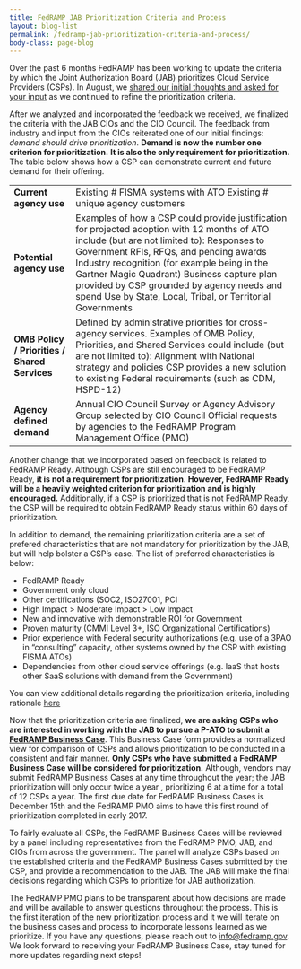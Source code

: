 ```yaml
---
title: FedRAMP JAB Prioritization Criteria and Process
layout: blog-list
permalink: /fedramp-jab-prioritization-criteria-and-process/
body-class: page-blog
---
```

Over the past 6 months FedRAMP has been working to update the criteria by which the Joint Authorization Board (JAB) prioritizes Cloud Service Providers (CSPs). In August, we [shared our initial thoughts and asked for your input](https://www.fedramp.gov/fedramp-jab-prioritization-help-us-shape-who-works-with-the-jab/) as we continued to refine the prioritization criteria.

After we analyzed and incorporated the feedback we received, we finalized the criteria with the JAB CIOs and the CIO Council. The feedback from industry and input from the CIOs reiterated one of our initial findings: _demand should drive prioritization_. **Demand is now the number one criterion for prioritization.** **It is also the only requirement for prioritization.** The table below shows how a CSP can demonstrate current and future demand for their offering.

<table>

<tr>
   <td><b>Current agency use</b></td>
   <td>Existing # FISMA systems with ATO Existing # unique agency customers</td>
</tr>

<tr>
   <td><b>Potential agency use</b></td>
   <td>Examples of how a CSP could provide justification for projected adoption with 12 months of ATO include (but are not limited to): Responses to Government RFIs, RFQs, and pending awards  Industry recognition (for example being in the Gartner Magic Quadrant) Business capture plan provided by CSP grounded by agency needs and spend Use by State, Local, Tribal, or Territorial Governments</td>
</tr>

<tr>
    <td><b>OMB Policy / Priorities / Shared Services</b></td>
    <td>Defined by administrative priorities for cross-agency services. Examples of OMB Policy, Priorities, and Shared Services could include (but are not limited to): Alignment with National strategy and policies CSP provides a new solution to existing Federal requirements (such as CDM, HSPD-12)</td>
</tr>

<tr>
    <td><b>Agency defined demand<b></td>
    <td>Annual CIO Council Survey or Agency Advisory Group selected by CIO Council Official requests by agencies to the FedRAMP Program Management Office (PMO)</td>
</tr>

</table>

Another change that we incorporated based on feedback is related to FedRAMP Ready. Although CSPs are still encouraged to be FedRAMP Ready, **it is not a requirement for prioritization**. **However, FedRAMP Ready will be a heavily weighted criterion for prioritization and is highly encouraged.** Additionally, if a CSP is prioritized that is not FedRAMP Ready, the CSP will be required to obtain FedRAMP Ready status within 60 days of prioritization.

In addition to demand, the remaining prioritization criteria are a set of prefered characteristics that are not mandatory for prioritization by the JAB, but will help bolster a CSP’s case. The list of preferred characteristics is below:

* FedRAMP Ready
* Government only cloud
* Other certifications (SOC2, ISO27001, PCI
* High Impact > Moderate Impact > Low Impact
* New and innovative with demonstrable ROI for Government
* Proven maturity (CMMI Level 3+, ISO Organizational Certifications)
* Prior experience with Federal security authorizations (e.g. use of a 3PAO in “consulting” capacity, other systems owned by the CSP with existing FISMA ATOs)
* Dependencies from other cloud service offerings (e.g. IaaS that hosts other SaaS solutions with demand from the Government)

You can view additional details regarding the prioritization criteria, including rationale [here](https://s3.amazonaws.com/sitesusa/wp-content/uploads/sites/482/2016/06/FedRAMP-JAB-PATO-Prioritization-Criteria-11102016-2.pdf)

Now that the prioritization criteria are finalized, **we are asking CSPs who are interested in working with the JAB to pursue a P-ATO to submit a [FedRAMP Business Case](https://s3.amazonaws.com/sitesusa/wp-content/uploads/sites/482/2016/06/FedRAMP-Business-Case-Form_Interactive_161110v2-2.pdf)**. This Business Case form provides a normalized view for comparison of CSPs and allows prioritization to be conducted in a consistent and fair manner. **Only CSPs who have submitted a FedRAMP Business Case will be considered for prioritization.** Although, vendors may submit FedRAMP Business Cases at any time throughout the year; the JAB prioritization will only occur twice a year , prioritizing 6 at a time for a total of 12 CSPs a year. The first due date for FedRAMP Business Cases is December 15th and the FedRAMP PMO aims to have this first round of prioritization completed in early 2017.

To fairly evaluate all CSPs, the FedRAMP Business Cases will be reviewed by a panel including representatives from the FedRAMP PMO, JAB, and CIOs from across the government. The panel will analyze CSPs based on the established criteria and the FedRAMP Business Cases submitted by the CSP, and provide a recommendation to the JAB. The JAB will make the final decisions regarding which CSPs to prioritize for JAB authorization.

The FedRAMP PMO plans to be transparent about how decisions are made and will be available to answer questions throughout the process. This is the first iteration of the new prioritization process and it we will iterate on the business cases and process to incorporate lessons learned as we prioritize. If you have any questions, please reach out to [info@fedramp.gov](mailto:info@fedramp.gov). We look forward to receiving your FedRAMP Business Case, stay tuned for more updates regarding next steps! 
